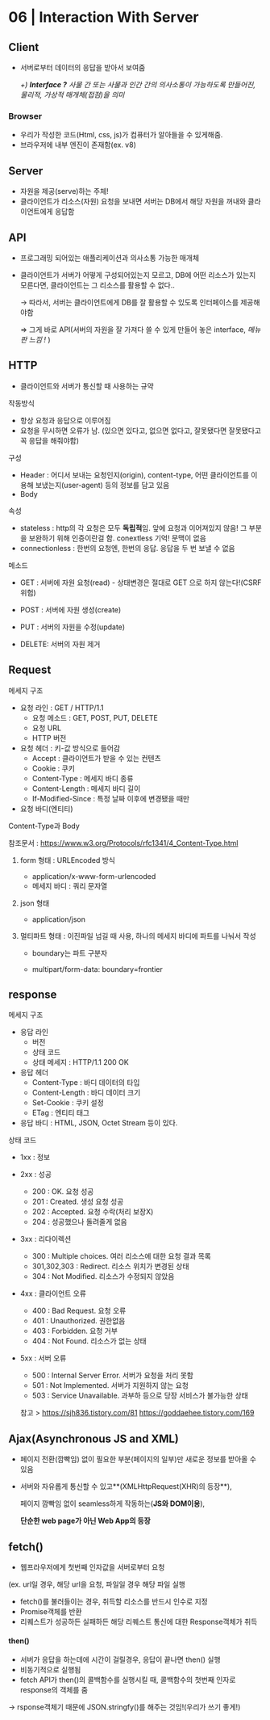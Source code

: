 

# 06 | Interaction With Server



## Client

- 서버로부터 데이터의 응답을 받아서 보여줌

  _+)  __Interface ?__ 사물 간 또는 사물과 인간 간의 의사소통이 가능하도록 만들어진, 물리적, 가상적 매개체(접점)을 의미_

### Browser

- 우리가 작성한 코드(Html, css, js)가 컴퓨터가 알아들을 수 있게해줌.
- 브라우저에 내부 엔진이 존재함(ex. v8)



## Server

- 자원을 제공(serve)하는 주체!
- 클라이언트가 리소스(자원) 요청을 보내면 서버는 DB에서 해당 자원을 꺼내와 클라이언트에게 응답함

## API

- 프로그래밍 되어있는 애플리케이션과 의사소통 가능한 매개체

- 클라이언트가 서버가 어떻게 구성되어있는지 모르고,  DB에 어떤 리소스가 있는지 모른다면, 클라이언트는 그 리소스를 활용할 수 없다..

  → 따라서, 서버는 클라이언트에게 DB를 잘 활용할 수 있도록 인터페이스를 제공해야함

  ⇒ 그게 바로 API(서버의 자원을 잘 가져다 쓸 수 있게 만들어 놓은 interface, *메뉴판 느낌 !* )



## HTTP

- 클라이언트와 서버가 통신할 때 사용하는 규약

작동방식

- 항상 요청과 응답으로 이루어짐
- 요청을 무시하면 오류가 남. (있으면 있다고, 없으면 없다고, 잘못됐다면 잘못됐다고 꼭 응답을 해줘야함)

구성

- Header : 어디서 보내는 요청인지(origin), content-type, 어떤 클라이언트를 이용해 보냈는지(user-agent) 등의 정보를 담고 있음
- Body

속성

- stateless : http의 각 요청은 모두 **독립적**임. 앞에 요청과 이어져있지 않음! 그 부분을 보완하기 위해 인증이란걸 함. conextless 기억! 문맥이 없음
- connectionless : 한번의 요청엔, 한번의 응답. 응답을 두 번 보낼 수 없음

메소드

- GET : 서버에 자원 요청(read) - 상태변경은 절대로 GET 으로 하지 않는다!(CSRF 위험)

- POST : 서버에 자원 생성(create)

- PUT : 서버의 자원을 수정(update)

- DELETE: 서버의 자원 제거

  

## Request

메세지 구조

- 요청 라인 : GET / HTTP/1.1
  - 요청 메소드 : GET, POST, PUT, DELETE
  - 요청 URL
  - HTTP 버전
- 요청 헤더 : 키-값 방식으로 들어감
  - Accept : 클라이언트가 받을 수 있는 컨텐츠
  - Cookie : 쿠키
  - Content-Type : 메세지 바디 종류
  - Content-Length : 메세지 바디 길이
  - If-Modified-Since : 특정 날짜 이후에 변경됐을 때만
- 요청 바디(엔티티)

Content-Type과 Body

참조문서 : https://www.w3.org/Protocols/rfc1341/4_Content-Type.html

1. form 형태 : URLEncoded 방식

   - application/x-www-form-urlencoded
   - 메세지 바디 : 쿼리 문자열

2. json 형태

   - application/json

3. 멀티파트 형태 : 이진파일 넘길 때 사용, 하나의 메세지 바디에 파트를 나눠서 작성

   - boundary는 파트 구분자

   - multipart/form-data: boundary=frontier

     

## response

메세지 구조

- 응답 라인
  - 버전
  - 상태 코드
  - 상태 메세지 : HTTP/1.1 200 OK
- 응답 헤더
  - Content-Type : 바디 데이터의 타입
  - Content-Length : 바디 데이터 크기
  - Set-Cookie : 쿠키 설정
  - ETag : 엔티티 태그
- 응답 바디 : HTML, JSON, Octet Stream 등이 있다.

상태 코드

- 1xx : 정보

- 2xx : 성공

  - 200 : OK. 요청 성공
  - 201 : Created. 생성 요청 성공
  - 202 : Accepted. 요청 수락(처리 보장X)
  - 204 : 성공했으나 돌려줄게 없음

- 3xx : 리다이렉션

  - 300 : Multiple choices. 여러 리소스에 대한 요청 결과 목록
  - 301,302,303 : Redirect. 리소스 위치가 변경된 상태
  - 304 : Not Modified. 리소스가 수정되지 않았음

- 4xx : 클라이언트 오류

  - 400 : Bad Request. 요청 오류
  - 401 : Unauthorized. 권한없음
  - 403 : Forbidden. 요청 거부
  - 404 : Not Found. 리소스가 없는 상태

- 5xx : 서버 오류

  - 500 : Internal Server Error. 서버가 요청을 처리 못함
  - 501 : Not Implemented. 서버가 지원하지 않는 요청
  - 503 : Service Unavailable. 과부하 등으로 당장 서비스가 불가능한 상태

  

  참고 > https://sjh836.tistory.com/81 https://goddaehee.tistory.com/169



## Ajax(Asynchronous JS and XML)

- 페이지 전환(깜빡임) 없이 필요한 부분(페이지의 일부)만 새로운 정보를 받아올 수 있음

- 서버와 자유롭게 통신할 수 있고**(XMLHttpRequest(XHR)의 등장**),

  페이지 깜빡임 없이 seamless하게 작동하는(**JS와 DOM이용**),

  **단순한 web page가 아닌 Web App의 등장**



## fetch()

- 웹프라우저에게 첫번째 인자값을 서버로부터 요청

(ex. url일 경우, 해당 url을 요청, 파일일 경우 해당 파일 실행

- fetch()를 불러들이는 경우, 취득할 리소스를 반드시 인수로 지정
- Promise객체를 반환
- 리퀘스트가 성공하든 실패하든 해당 리퀘스트 통신에 대한 Response객체가 취득

#### **then()**

- 서버가 응답을 하는데에 시간이 걸릴경우, 응답이 끝나면 then() 실행
- 비동기적으로 실행됨
- fetch API가 then()의 콜백함수를 실행시킬 때, 콜백함수의 첫번째 인자로 response의 객체를 줌

→ rsponse객체기 때문에 JSON.stringfy()를 해주는 것임!(우리가 쓰기 좋게!)

